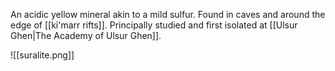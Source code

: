 An acidic yellow mineral akin to a mild sulfur. Found in caves and around the edge of [[ki'marr rifts]]. Principally studied and first isolated at [[Ulsur Ghen|The Academy of Ulsur Ghen]]. 

![[suralite.png]]